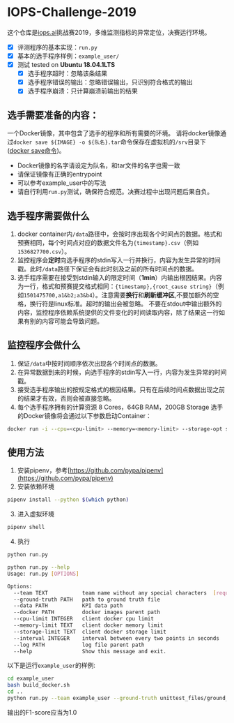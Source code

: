 # IOPS-Challenge-2019
这个仓库是[iops.ai](http://iops.ai/)挑战赛2019，多维监测指标的异常定位，决赛运行环境。

- [x] 评测程序的基本实现：`run.py`
- [x] 基本的选手程序样例：`example_user/`
- [x] 测试 tested on **Ubuntu 18.04.1LTS**
    - [x] 选手程序超时：忽略该条结果
    - [x] 选手程序错误的输出：忽略错误输出，只识别符合格式的输出
    - [x] 选手程序崩溃：只计算崩溃前输出的结果
     
## 选手需要准备的内容：
一个Docker镜像，其中包含了选手的程序和所有需要的环境。
请将docker镜像通过`docker save ${IMAGE} -o ${队名}.tar`命令保存在虚拟机的`/srv`目录下([docker save命令](https://docs.docker.com/engine/reference/commandline/save/))。
- Docker镜像的名字请设定为队名，和tar文件的名字也需一致
- 请保证镜像有正确的entrypoint
- 可以参考example_user中的写法
- 请自行利用`run.py`测试，确保符合规范。决赛过程中出现问题后果自负。

##  选手程序需要做什么
1. docker container内`/data`路径中，会按时序出现各个时间点的数据。格式和预赛相同，每个时间点对应的数据文件名为`{timestamp}.csv`（例如`1536827700.csv`）。
2. 监控程序会**定时**向选手程序的stdin写入一行并换行，内容为发生异常的时间戳。此时`/data`路径下保证会有此时刻及之前的所有时间点的数据。
3. 选手程序需要在接受到stdin输入的限定时间（**1min**）内输出根因结果。内容为一行，格式和预赛提交格式相同：`{timestamp},{root_cause string}`（例如`1501475700,a1&b2;a3&b4`）。注意需要**换行**和**刷新缓冲区**,不要加额外的空格，换行符是linux标准。超时的输出会被忽略。
不要在stdout中输出额外的内容，监控程序依赖系统提供的文件变化的时间读取内容，除了结果这一行如果有别的内容可能会导致问题。

## 监控程序会做什么
1. 保证`/data`中按时间顺序依次出现各个时间点的数据。
2. 在异常数据到来的时候，向选手程序的stdin写入一行，内容为发生异常的时间戳。
3. 接受选手程序输出的按规定格式的根因结果。只有在后续时间点数据出现之前的结果才有效，否则会被直接忽略。
4. 每个选手程序拥有的计算资源
8 Cores，64GB RAM，200GB Storage
选手的Docker镜像将会通过以下参数启动Container：
``` bash
docker run -i --cpu=<cpu-limit> --memory=<memory-limit> --storage-opt size=<storage-limit> -v <data-path>:/data --ipc=private <container-name>
```


## 使用方法
1. 安装pipenv，参考[https://github.com/pypa/pipenv](https://github.com/pypa/pipenv)
2. 安装依赖环境
``` bash
pipenv install --python $(which python)
```
3. 进入虚拟环境
``` bash
pipenv shell
```
4. 执行
``` bash
python run.py
```

``` bash
python run.py --help
Usage: run.py [OPTIONS]

Options:
  --team TEXT           team name without any special characters  [required]
  --ground-truth PATH   path to ground truth file
  --data PATH           KPI data path
  --docker PATH         docker images parent path
  --cpu-limit INTEGER   client docker cpu limit
  --memory-limit TEXT   client docker memory limit
  --storage-limit TEXT  client docker storage limit
  --interval INTEGER    interval between every two points in seconds
  --log PATH            log file parent path
  --help                Show this message and exit.
```

以下是运行`example_user`的样例:
```bash
cd example_user
bash build_docker.sh
cd ..
python run.py --team example_user --ground-truth unittest_files/ground_truth.csv --data unittest_files/data/ --interval 2
```
输出的F1-score应当为1.0
